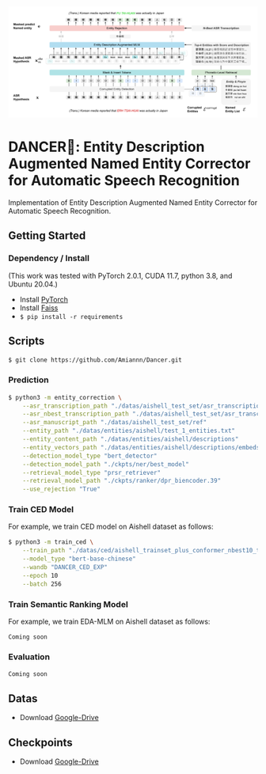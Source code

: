 ![DANCER](./diagram.svg)

# DANCER💃: Entity Description Augmented Named Entity Corrector for Automatic Speech Recognition

Implementation of Entity Description Augmented Named Entity Corrector for Automatic Speech Recognition.

## Getting Started

### Dependency / Install

(This work was tested with PyTorch 2.0.1, CUDA 11.7, python 3.8, and Ubuntu 20.04.)

- Install [PyTorch](https://pytorch.org/get-started/locally/)
- Install [Faiss](https://github.com/facebookresearch/faiss/blob/main/INSTALL.md)
- `$ pip install -r requirements`


## Scripts

```
$ git clone https://github.com/Amiannn/Dancer.git
```

### Prediction

```bash
$ python3 -m entity_correction \
    --asr_transcription_path "./datas/aishell_test_set/asr_transcription/conformer/hyp"         \
    --asr_nbest_transcription_path "./datas/aishell_test_set/asr_transcription/conformer/nbest" \
    --asr_manuscript_path "./datas/aishell_test_set/ref"                                        \
    --entity_path "./datas/entities/aishell/test_1_entities.txt"                                \
    --entity_content_path "./datas/entities/aishell/descriptions"                               \
    --entity_vectors_path "./datas/entities/aishell/descriptions/embeds.npy"                    \
    --detection_model_type "bert_detector"                                                      \
    --detection_model_path "./ckpts/ner/best_model"                                             \
    --retrieval_model_type "prsr_retriever"                                                     \
    --retrieval_model_path "./ckpts/ranker/dpr_biencoder.39"                                    \
    --use_rejection "True"
```

### Train CED Model

For example, we train CED model on Aishell dataset as follows:

```bash
$ python3 -m train_ced \
    --train_path "./datas/ced/aishell_trainset_plus_conformer_nbest10_trainset_decode_result.json" \
    --model_type "bert-base-chinese"                                                               \
    --wandb "DANCER_CED_EXP"                                                                       \
    --epoch 10                                                                                     \
    --batch 256
```

### Train Semantic Ranking Model

For example, we train EDA-MLM on Aishell dataset as follows:

```
Coming soon
```

### Evaluation

```
Coming soon
```

## Datas
- Download [Google-Drive](https://drive.google.com/drive/folders/1C1W80ZhgM9i_W65iS4Wzxz2yF0FHmGRF?usp=drive_link)

## Checkpoints
- Download [Google-Drive](https://drive.google.com/drive/folders/1FODc095S1MclrpIzcmVxA8Yrh1gb_eEz?usp=drive_link)

